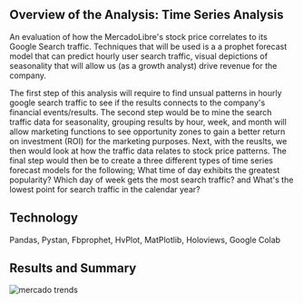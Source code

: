 ## Overview of the Analysis: Time Series Analysis
An evaluation of how the MercadoLibre's stock price correlates to its Google Search traffic. Techniques that will be used is a a prophet forecast model that can predict hourly user search traffic, visual depictions of seasonality that will allow us (as a growth analyst) drive revenue for the company.



The first step of this analysis will require to find unsual patterns in hourly google search traffic to see if the results connects to the company's financial events/results. The second step would be to mine the search traffic data for seasonality, grouping results by hour, week, and month will allow marketing functions to see opportunity zones to gain a better return on investment (ROI) for the marketing purposes. Next, with the reuslts, we then would look at how the traffic data relates to stock price patterns. The final step would then be to create a three different types of time series forecast models for the following; What time of day exhibits the greatest popularity? Which day of week  gets the most search traffic? and What's the lowest point for search traffic in the calendar year?



## Technology 
Pandas, Pystan, Fbprophet, HvPlot, MatPlotlib, Holoviews, Google Colab


## Results and Summary

![mercado trends](https://user-images.githubusercontent.com/109967916/199296382-843a77e8-b32f-4bb7-9e99-d09199b7fadd.png)
